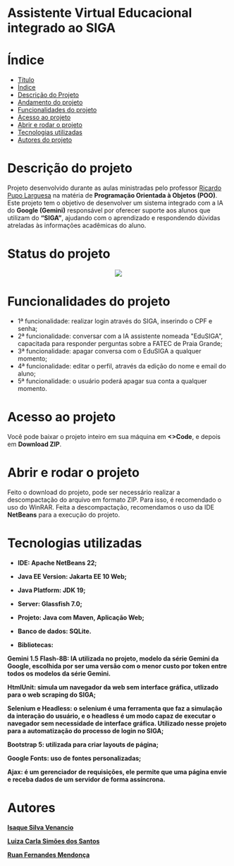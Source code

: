 # Assistente Virtual Educacional integrado ao SIGA

</p>

# Índice 
* [Título](#assistente-virtual-educacional-integrado-ao-siga)
* [Índice](#índice)
* [Descrição do Projeto](#descrição-do-projeto)
* [Andamento do projeto](#status-do-projeto)
* [Funcionalidades do projeto](#funcionalidades-do-projeto)
* [Acesso ao projeto](#acesso-ao-projeto)
* [Abrir e rodar o projeto](#abrir-e-rodar-o-projeto)
* [Tecnologias utilizadas](#tecnologias-utilizadas)
* [Autores do projeto](#autores)


# Descrição do projeto
Projeto desenvolvido durante as aulas ministradas pelo professor [Ricardo Pupo Larguesa](https://github.com/larguesa) na matéria de <b>Programação Orientada à Objetos (POO)</b>.
Este projeto tem o objetivo de desenvolver um sistema integrado com a IA do <b>Google (Gemini)</b> responsável por oferecer suporte aos alunos que utilizam do <b>“SIGA”</b>, ajudando com o aprendizado e respondendo dúvidas atreladas às informações acadêmicas do aluno.

# Status do projeto
<p align="center">
<img loading="lazy" src="https://img.shields.io/badge/STATUS-em_andamento-projeto?style=flat-square&logoColor=white&labelColor=%2366416c&color=%23ee7895"/>

# Funcionalidades do projeto

* 1ª funcionalidade: realizar login através do SIGA, inserindo o CPF e senha;
* 2ª funcionalidade: conversar com a IA assistente nomeada "EduSIGA", capacitada para responder perguntas sobre a FATEC de Praia Grande;
* 3ª funcionalidade: apagar conversa com o EduSIGA a qualquer momento;
* 4ª funcionalidade: editar o perfil, através da edição do nome e email do aluno;
* 5ª funcionalidade: o usuário poderá apagar sua conta a qualquer momento.

# Acesso ao projeto
Você pode baixar o projeto inteiro em sua máquina em <b><>Code</b>, e depois em <b>Download ZIP</b>.

# Abrir e rodar o projeto
Feito o download do projeto, pode ser necessário realizar a descompactação do arquivo em formato ZIP. Para isso, é recomendado o uso do WinRAR. 
Feita a descompactação, recomendamos o uso da IDE <b>NetBeans</b> para a execução do projeto.

# Tecnologias utilizadas

* <b>IDE<b>: Apache NetBeans 22;
* <b>Java EE Version</b>: Jakarta EE 10 Web;
* <b>Java Platform</b>: JDK 19;
* <b>Server</b>: Glassfish 7.0;
* <b>Projeto</b>: Java com Maven, Aplicação Web;
* <b>Banco de dados</b>: SQLite.
  
* <b>Bibliotecas</b>:
<p>Gemini 1.5 Flash-8B: IA utilizada no projeto, modelo da série Gemini da Google, escolhida por ser uma versão com o menor custo por token entre todos os modelos da série Gemini.</p>
<p>HtmlUnit: simula um navegador da web sem interface gráfica, utlizado para o web scraping do SIGA;</p>
<p>Selenium e Headless: o selenium é uma ferramenta que faz a simulação da interação do usuário, e o headless é um modo capaz de executar o navegador sem necessidade de interface gráfica. Utilizado nesse projeto para a automatização do processo de login no SIGA;</p>
<p>Bootstrap 5: utilizada para criar layouts de página;</p>
<p>Google Fonts: uso de fontes personalizadas;</p>
<p>Ajax: é um gerenciador de requisições, ele permite que uma página envie e receba dados de um servidor de forma assíncrona.</p>

# Autores
[<p>Isaque Silva Venancio</p>](https://github.com/isaquesv)
[<p>Luiza Carla Simões dos Santos</p>](https://github.com/luiza-carla)
[<p>Ruan Fernandes Mendonça</p>](https://github.com/ruann-fernandess)

